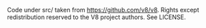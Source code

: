 Code under src/ taken from https://github.com/v8/v8. Rights except redistribution reserved to the V8 project authors. See LICENSE.
